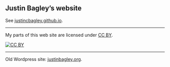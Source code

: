## Justin Bagley&rsquo;s website

See [justincbagley.github.io](https://justincbagley.github.io).

---

My parts of this web site are licensed under
[CC BY](https://creativecommons.org/licenses/by/3.0/).

[![CC BY](https://i.creativecommons.org/l/by/3.0/88x31.png)](https://creativecommons.org/licenses/by/3.0/)

---

Old Wordpress site: [justinbagley.org](http://www.justinbagley.org).
